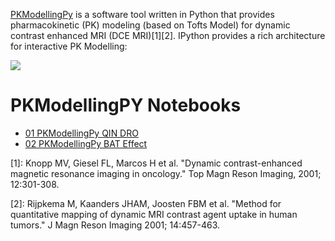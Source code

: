 [PKModellingPy](https://github.com/mehrtash/PKModellingPy) is a software tool written in Python that provides pharmacokinetic (PK) modeling (based on Tofts Model) for dynamic contrast enhanced MRI (DCE MRI)[1][2]. IPython provides a rich architecture for interactive PK Modelling:

![](https://www.dropbox.com/s/4o3emhmy2c74mru/PKModellingPY_Interactive.gif?raw=1)


# PKModellingPY Notebooks
* [01 PKModellingPy QIN DRO](http://qiicr.org/PyNotebooks/PKModelingPy/01_PKModellingPy_QIN_DRO.html)
* [02 PKModellingPy BAT Effect](http://qiicr.org/PyNotebooks/PKModelingPy/02_PKModellingPy_BAT_Effect.html)

[1]: Knopp MV, Giesel FL, Marcos H et al. "Dynamic contrast-enhanced magnetic resonance imaging in oncology." Top Magn Reson Imaging, 2001; 12:301-308.

[2]: Rijpkema M, Kaanders JHAM, Joosten FBM et al. "Method for quantitative mapping of dynamic MRI contrast agent uptake in human tumors." J Magn Reson Imaging 2001; 14:457-463.

